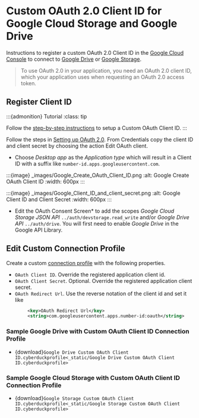 Custom OAuth 2.0 Client ID for Google Cloud Storage and Google Drive
====

Instructions to register a custom OAuth 2.0 Client ID in the [Google Cloud Console](https://console.cloud.google.com/apis/credentials) to connect to [Google Drive](../googledrive.md) or [Google Storage](../googlecloudstorage.md).

> To use OAuth 2.0 in your application, you need an OAuth 2.0 client ID, which your application uses when requesting an OAuth 2.0 access token.

## Register Client ID

:::{admonition} Tutorial
:class: tip

Follow the [step-by-step instructions](../../tutorials/custom_oauth_client_id.md) to setup a Custom OAuth Client ID.
:::

Follow the steps in [Setting up OAuth 2.0](https://support.google.com/googleapi/answer/6158849?hl=en). From Credentials copy the client ID and client secret by choosing the action Edit OAuth client.

* Choose _Desktop app_ as the _Application type_ which will result in a Client ID with a suffix like `number-id.apps.googleusercontent.com`.

:::{image} _images/Google_Create_OAuth_Client_ID.png
:alt: Google Create OAuth Client ID
:width: 600px
:::

:::{image} _images/Google_Client_ID_and_client_secret.png
:alt: Google Client ID and Client Secret
:width: 600px
:::

* Edit the OAuth Consent Screen* to add the scopes *Google Cloud Storage JSON API* `../auth/devstorage.read_write` and/or *Google Drive API* `../auth/drive`. You will first need to enable *Google Drive* in the Google API Library.

## Edit Custom Connection Profile

Create a custom [connection profile](index.md) with the following properties.

- `OAuth Client ID`. Override the registered application client id.
- `OAuth Client Secret`. Optional. Override the registered application client secret.
- `OAuth Redirect Url`. Use the reverse notation of the client id and set it like

```xml
        <key>OAuth Redirect Url</key>
        <string>com.googleusercontent.apps.number-id:oauth</string>
```

### Sample Google Drive with Custom OAuth Client ID Connection Profile

- {download}`Google Drive Custom OAuth Client ID.cyberduckprofile<_static/Google Drive Custom OAuth Client ID.cyberduckprofile>`

### Sample Google Cloud Storage with Custom OAuth Client ID Connection Profile

- {download}`Google Storage Custom OAuth Client ID.cyberduckprofile<_static/Google Storage Custom OAuth Client ID.cyberduckprofile>`